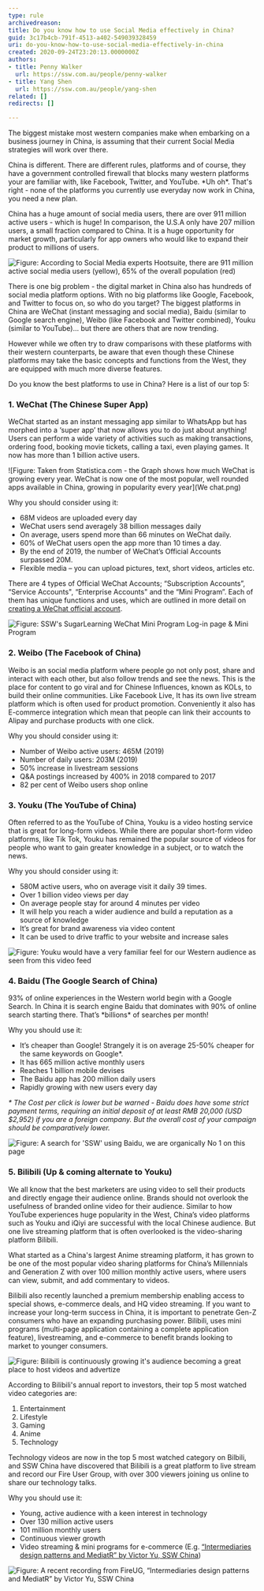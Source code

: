 ```yaml
---
type: rule
archivedreason: 
title: Do you know how to use Social Media effectively in China?
guid: 3c17b4cb-791f-4513-a402-549039328459
uri: do-you-know-how-to-use-social-media-effectively-in-china
created: 2020-09-24T23:20:13.0000000Z
authors:
- title: Penny Walker
  url: https://ssw.com.au/people/penny-walker
- title: Yang Shen
  url: https://ssw.com.au/people/yang-shen
related: []
redirects: []

---
```


The biggest mistake most western companies make when embarking on a business journey in China, is assuming that their current Social Media strategies will work over there.

China is different. There are different rules, platforms and of course, they have a government controlled firewall that blocks many western platforms your are familiar with, like Facebook, Twitter, and YouTube. \*Uh oh\*. That's right - none of the platforms you currently use everyday now work in China, you need a new plan.

<!--endintro-->

China has a huge amount of social media users, there are over 911 million active users - which is huge! In comparison, the U.S.A only have 207 million users, a small fraction compared to China. It is a huge opportunity for market growth, particularly for app owners who would like to expand their product to millions of users.

![Figure: According to Social Media experts Hootsuite, there are 911 million active social media users (yellow), 65% of the overall population (red)](DigitalInChina-1024x576.png)

There is one big problem - the digital market in China also has hundreds of social media platform options. With no big platforms like Google, Facebook, and Twitter to focus on, so who do you target? The biggest platforms in China are WeChat (instant messaging and social media), Baidu (similar to Google search engine), Weibo (like Facebook and Twitter combined), Youku (similar to YouTube)… but there are others that are now trending.
 
However while we often try to draw comparisons with these platforms with their western counterparts, be aware that even though these Chinese platforms may take the basic concepts and functions from the West, they are equipped with much more diverse features.
 
Do you know the best platforms to use in China? Here is a list of our top 5:

### 1. WeChat (The Chinese Super App)

WeChat started as an instant messaging app similar to WhatsApp but has morphed into a ‘super app’ that now allows you to do just about anything! Users can perform a wide variety of activities such as making transactions, ordering food, booking movie tickets, calling a taxi, even playing games. It now has more than 1 billion active users.

![Figure: Taken from Statistica.com - the Graph shows how much WeChat is growing every year. WeChat is now one of the most popular, well rounded apps available in China, growing in popularity every year](We chat.png)

Why you should consider using it:

* 68M videos are uploaded every day
* WeChat users send averagely 38 billion messages daily
* On average, users spend more than 66 minutes on WeChat daily.
* 60% of WeChat users open the app more than 10 times a day.
* By the end of 2019, the number of WeChat’s Official Accounts surpassed 20M.
* Flexible media – you can upload pictures, text, short videos, articles etc.

There are 4 types of Official  WeChat Accounts; “Subscription Accounts”, “Service Accounts", “Enterprise Accounts" and the “Mini Program”. Each of them has unique functions and uses, which are outlined in more detail on [creating a WeChat official account](/how-to-create-wechat-official-account).

![Figure: SSW's SugarLearning WeChat Mini Program Log-in page & Mini Program](WeChat-Mini-Program.png)

### 2. Weibo (The Facebook of China)

Weibo is an social media platform where people go not only post, share and interact with each other, but also follow trends and see the news. This is the place for content to go viral and for Chinese Influences, known as KOLs, to build their online communities. Like Facebook Live, It has its own live stream platform which is often used for product promotion. Conveniently it also has E-commerce integration which mean that people can link their accounts to Alipay and purchase products with one click.

Why you should consider using it:

* Number of Weibo active users: 465M (2019)
* Number of daily users: 203M (2019)
* 50% increase in livestream sessions
* Q&A postings increased by 400% in 2018 compared to 2017
* 82 per cent of Weibo users shop online

### 3. Youku (The YouTube of China)

Often referred to as the YouTube of China, Youku is a video hosting service that is great for long-form videos. While there are popular short-form video platforms, like Tik Tok, Youku has remained the popular source of videos for people who want to gain greater knowledge in a subject, or to watch the news.

Why you should consider using it:

* 580M active users, who on average visit it daily 39 times.
* Over 1 billion video views per day
* On average people stay for around 4 minutes per video
* It will help you reach a wider audience and build a reputation as a source of knowledge
* It’s great for brand awareness via video content
* It can be used to drive traffic to your website and increase sales

![Figure: Youku would have a very familiar feel for our Western audience as seen from this video feed](Youku.png)

### 4. Baidu (The Google Search of China)

93% of online experiences in the Western world begin with a Google Search. In China it is search engine Baidu that dominates with 90% of online search starting there. That’s \*billions\* of searches per month!

Why you should use it:

* It’s cheaper than Google! Strangely it is on average 25-50% cheaper for the same keywords on Google\*.
* It has 665 million active monthly users
* Reaches 1 billion mobile devises
* The Baidu app has 200 million daily users
* Rapidly growing with new users every day

_\* The Cost per click is lower but be warned - Baidu does have some strict payment terms, requiring an initial deposit of at least RMB 20,000 (USD $2,952) if you are a foreign company. But the overall cost of your campaign should be comparatively lower._

![Figure: A search for 'SSW' using Baidu, we are organically No 1 on this page](Baidu.png)

### 5. Bilibili (Up & coming alternate to Youku)

We all know that the best marketers are using video to sell their products and directly engage their audience online. Brands should not overlook the usefulness of branded online video for their audience. Similar to how YouTube experiences huge popularity in the West, China’s video platforms such as Youku and iQiyi are successful with the local Chinese audience. But one live streaming platform that is often overlooked is the video-sharing platform Bilibili.

What started as a China's largest Anime streaming platform, it has grown to be one of the most popular video sharing platforms for China’s Millennials and Generation Z with over 100 million monthly active users, where users can view, submit, and add commentary to videos.

Bilibili also recently launched a premium membership enabling access to special shows, e-commerce deals, and HQ video streaming. If you want to increase your long-term success in China, it is important to penetrate Gen-Z consumers who have an expanding purchasing power. Bilibili, uses mini programs (multi-page application containing a complete application feature), livestreaming, and e-commerce to benefit brands looking to market to younger consumers.

![Figure: Bilibili is continuously growing it's audience becoming a great place to host videos and advertize](bilibili_user-growth.png)

According to Bilibili's annual report to investors, their top 5 most watched video categories are:

1. Entertainment
2. Lifestyle
3. Gaming
4. Anime
5. Technology

Technology videos are now in the top 5 most watched category on Bilbili, and SSW China have discovered that Bilibili is a great platform to live stream and record our Fire User Group, with over 300 viewers joining us online to share our technology talks.

Why you should use it:

* Young, active audience with a keen interest in technology
* Over 130 million active users
* 101 million monthly users
* Continuous viewer growth
* Video streaming & mini programs for e-commerce (E.g. [“Intermediaries design patterns and MediatR” by Victor Yu, SSW China](https://www.bilibili.com/video/BV1tK411P7He?p=2))

![Figure: A recent recording from FireUG, “Intermediaries design patterns and MediatR” by Victor Yu, SSW China](FireUg-Bilbili.png)

